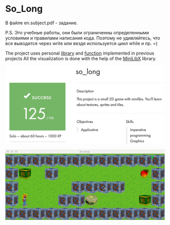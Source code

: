 # So_Long

В файле en.subject.pdf - задание.

P.S. Это учебные работы, они были ограниченны определенными условиями и правилами написания кода. Поэтому не удивляйтесь, что все выводится через write или везде используется цикл while и пр. =)

The project uses personal [library](https://github.com/Anastsiia/libft) and [function](https://github.com/Anastsiia/get-next-line) implemented in previous projects
All the visualization is done with the help of the [MiniLibX](https://github.com/42Paris/minilibx-linux) library.

![Screenshot](Screenshot.jpg)

![](Video.gif)
